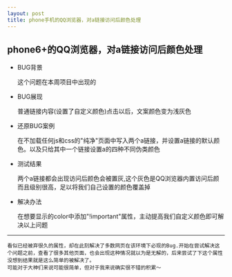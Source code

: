 ```yaml
---
layout: post 
title: phone手机的QQ浏览器，对a链接访问后颜色处理
---
```


## phone6+的QQ浏览器，对a链接访问后颜色处理

* BUG背景

    这个问题在本周项目中出现的

* BUG展现

    普通链接内容(设置了自定义颜色)点击以后，文案颜色变为浅灰色

* 还原BUG案例

    在不加载任何js和css的"纯净"页面中写入两个a链接，并设置a链接的默认颜色。以及只给其中一个链接设置a的四种不同伪类颜色

* 测试结果

    两个a链接都会出现访问后颜色会被置灰,这个灰色是QQ浏览器内置访问后颜而且级别很高，足以将我们自己设置的颜色覆盖掉

* 解决办法

    在想要显示的color中添加"!important"属性，主动提高我们自定义颜色即可解决以上问题

***
    看似已经被弃很久的属性，却在此刻解决了多数网页在该环境下必现的Bug.开始在尝试解决这个问题之前，查看了很多其他页面，也会出现这种情况就以为是无解的，后来尝试了下这个属性没想到结果就是这么简单的被解决了。
    可能对于大神们来说可能很简单，但对于我来说确实很不错的积累～
